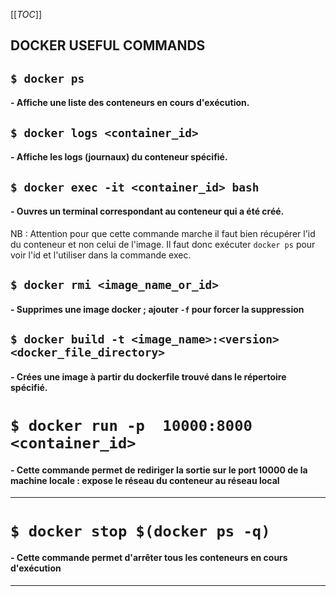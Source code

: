 [[_TOC_]]

## DOCKER USEFUL COMMANDS

## `$ docker ps`
#### - Affiche une liste des conteneurs en cours d'exécution.

## `$ docker logs <container_id>`
#### - Affiche les logs (journaux) du conteneur spécifié.

## `$ docker exec -it <container_id> bash`
#### - Ouvres un terminal correspondant au conteneur qui a été créé.
NB : Attention pour que cette commande marche il faut bien récupérer l'id du conteneur et non celui de l'image. Il faut donc exécuter `docker ps` pour voir l'id et l'utiliser dans la commande exec. 

## `$ docker rmi <image_name_or_id>`
#### - Supprimes une image docker ; ajouter `-f` pour forcer la suppression 

## `$ docker build -t <image_name>:<version> <docker_file_directory>`
#### - Crées une image à partir du dockerfile trouvé dans le répertoire spécifié.


# `$ docker run -p  10000:8000 <container_id>`
#### - Cette commande permet de rediriger la sortie sur le port 10000 de la machine locale : expose le réseau du conteneur au réseau local
---     



# `$ docker stop $(docker ps -q)`
#### - Cette commande permet d'arrêter tous les conteneurs en cours d'exécution


---